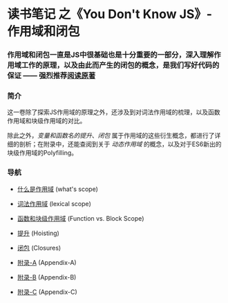 # 读书笔记 之《You Don't Know JS》- 作用域和闭包

### 作用域和闭包一直是JS中很基础也是十分重要的一部分，深入理解作用域工作的原理，以及由此而产生的闭包的概念，是我们写好代码的保证 —— 强烈推荐[阅读原著](https://github.com/getify/You-Dont-Know-JS/blob/1st-ed/scope%20&%20closures/README.md#you-dont-know-js-scope--closures "You Don't Know JS")

### 简介
这一卷除了探索JS作用域的原理之外，还涉及到对词法作用域的梳理，以及函数作用域和块级作用域的对比。

除此之外，*变量和函数名的提升*、*闭包* 属于作用域的这些衍生概念，都进行了详细的剖析；在附录中，还能查阅到关于 *动态作用域* 的概念，以及对于ES6新出的块级作用域的Polyfilling。

### 导航
- [什么是作用域](/scope%20%26%20closures/what's%20scope.md) (what's scope)

- [词法作用域](/scope%20%26%20closures/lexical.md) (lexical scope)

- [函数和块级作用域](/scope%20%26%20closures/function%20%26%20block.md) (Function vs. Block Scope)

- [提升](/scope%20%26%20closures/hoisting.md) (Hoisting)

- [闭包](/scope%20%26%20closures/closures.md) (Closures)

- [附录-A](/scope%20%26%20closures/Appendix-A.md) (Appendix-A)

- [附录-B](/scope%20%26%20closures/Appendix-B.md) (Appendix-B)

- [附录-C](/scope%20%26%20closures/Appendix-C.md) (Appendix-C)